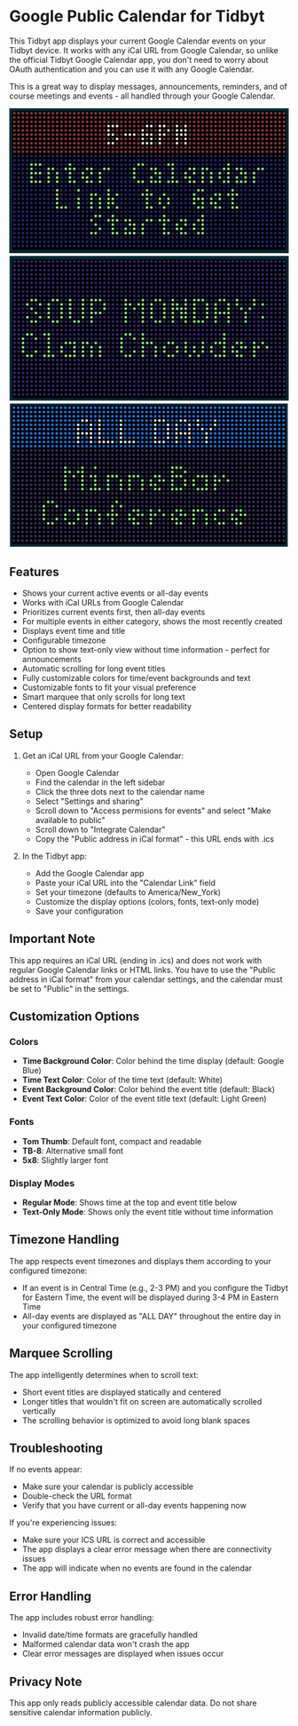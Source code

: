 # Google Public Calendar for Tidbyt

This Tidbyt app displays your current Google Calendar events on your Tidbyt device. It works with any iCal URL from Google Calendar, so unlike the official Tidbyt Google Calendar app, you don't need to worry about OAuth authentication and you can use it with any Google Calendar.

This is a great way to display messages, announcements, reminders, and of course meetings and events - all handled through your Google Calendar.

![Google Public Calendar for Tidbyt](./images/google-calendar-tidbyt-demo.jpg)

## Features

- Shows your current active events or all-day events
- Works with iCal URLs from Google Calendar
- Prioritizes current events first, then all-day events
- For multiple events in either category, shows the most recently created
- Displays event time and title
- Configurable timezone
- Option to show text-only view without time information - perfect for announcements
- Automatic scrolling for long event titles
- Fully customizable colors for time/event backgrounds and text
- Customizable fonts to fit your visual preference
- Smart marquee that only scrolls for long text
- Centered display formats for better readability

## Setup

1. Get an iCal URL from your Google Calendar:
   - Open Google Calendar
   - Find the calendar in the left sidebar
   - Click the three dots next to the calendar name
   - Select "Settings and sharing"
   - Scroll down to "Access permisions for events" and select "Make available to public"
   - Scroll down to "Integrate Calendar"
   - Copy the "Public address in iCal format" - this URL ends with .ics

2. In the Tidbyt app:
   - Add the Google Calendar app
   - Paste your iCal URL into the "Calendar Link" field
   - Set your timezone (defaults to America/New_York)
   - Customize the display options (colors, fonts, text-only mode)
   - Save your configuration

## Important Note

This app requires an iCal URL (ending in .ics) and does not work with regular Google Calendar links or HTML links. You have to use the "Public address in iCal format" from your calendar settings, and the calendar must be set to "Public" in the settings.

## Customization Options

### Colors
- **Time Background Color**: Color behind the time display (default: Google Blue)
- **Time Text Color**: Color of the time text (default: White)
- **Event Background Color**: Color behind the event title (default: Black)
- **Event Text Color**: Color of the event title text (default: Light Green)

### Fonts
- **Tom Thumb**: Default font, compact and readable
- **TB-8**: Alternative small font
- **5x8**: Slightly larger font

### Display Modes
- **Regular Mode**: Shows time at the top and event title below
- **Text-Only Mode**: Shows only the event title without time information

## Timezone Handling

The app respects event timezones and displays them according to your configured timezone:

- If an event is in Central Time (e.g., 2-3 PM) and you configure the Tidbyt for Eastern Time, the event will be displayed during 3-4 PM in Eastern Time
- All-day events are displayed as "ALL DAY" throughout the entire day in your configured timezone

## Marquee Scrolling

The app intelligently determines when to scroll text:
- Short event titles are displayed statically and centered
- Longer titles that wouldn't fit on screen are automatically scrolled vertically
- The scrolling behavior is optimized to avoid long blank spaces

## Troubleshooting

If no events appear:
- Make sure your calendar is publicly accessible
- Double-check the URL format
- Verify that you have current or all-day events happening now

If you're experiencing issues:
- Make sure your ICS URL is correct and accessible
- The app displays a clear error message when there are connectivity issues
- The app will indicate when no events are found in the calendar

## Error Handling

The app includes robust error handling:
- Invalid date/time formats are gracefully handled
- Malformed calendar data won't crash the app
- Clear error messages are displayed when issues occur

## Privacy Note

This app only reads publicly accessible calendar data. Do not share sensitive calendar information publicly.